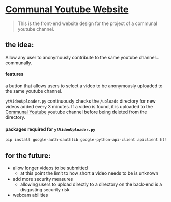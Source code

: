 # [Communal Youtube Website](https://communalyoutube.com)

> This is the front-end website design for the project of a communal youtube channel. 

## the idea:
Allow any user to anonymously contribute to the same youtube channel... communally.
#### features
a button that allows users to select a video to be anonymously uploaded to the same youtube channel. 


`ytVideoUploader.py` continuously checks the `/uploads` directory for new videos added every 3 minutes. If a video is found, it is uploaded to the [Communal Youtube](https://youtube.com/channel/UC_SReR6zWYD5XQLztnLtP-g) youtube channel before being deleted from the directory.


#### packages required for `ytVideoUploader.py`
```Bash
pip install google-auth-oauthlib google-python-api-client apiclient httplib httplib2
```

## for the future: 
- allow longer videos to be submitted
  - at this point the limit to how short a video needs to be is unknown
- add more security measures
  - allowing users to upload directly to a directory on the back-end is a disgusting security risk
- webcam abilities
